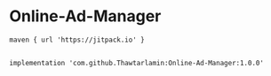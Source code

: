 # Online-Ad-Manager


```
maven { url 'https://jitpack.io' }
```



```

implementation 'com.github.Thawtarlamin:Online-Ad-Manager:1.0.0'

```
